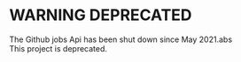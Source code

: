 # WARNING DEPRECATED

The Github jobs Api has been shut down since May 2021.abs<br>
This project is deprecated.
